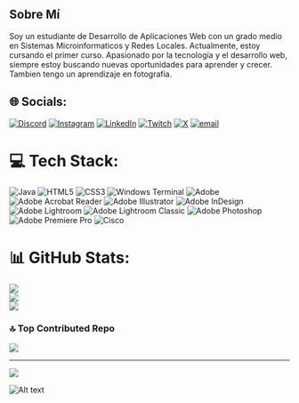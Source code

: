 ## Sobre Mí

Soy un estudiante de Desarrollo de Aplicaciones Web con un grado medio en Sistemas Microinformaticos y Redes Locales. Actualmente, estoy cursando el primer curso. Apasionado por la tecnología y el desarrollo web, siempre estoy buscando nuevas oportunidades para aprender y crecer. Tambien tengo un aprendizaje en fotografia.




## 🌐 Socials:
[![Discord](https://img.shields.io/badge/Discord-%237289DA.svg?logo=discord&logoColor=white)](https://discord.gg/https://discord.gg/V4w4najH) [![Instagram](https://img.shields.io/badge/Instagram-%23E4405F.svg?logo=Instagram&logoColor=white)](https://instagram.com/https://www.instagram.com/aleexx_005/) [![LinkedIn](https://img.shields.io/badge/LinkedIn-%230077B5.svg?logo=linkedin&logoColor=white)](https://linkedin.com/in/https://www.linkedin.com/in/alex-vicente-lopez-083821309/) [![Twitch](https://img.shields.io/badge/Twitch-%239146FF.svg?logo=Twitch&logoColor=white)](https://twitch.tv/lopeez_05) [![X](https://img.shields.io/badge/X-black.svg?logo=X&logoColor=white)](https://x.com/https://x.com/aleexx_005) [![email](https://img.shields.io/badge/Email-D14836?logo=gmail&logoColor=white)](mailto:alexviclop@gmail.com) 

# 💻 Tech Stack:
![Java](https://img.shields.io/badge/java-%23ED8B00.svg?style=for-the-badge&logo=openjdk&logoColor=white) ![HTML5](https://img.shields.io/badge/html5-%23E34F26.svg?style=for-the-badge&logo=html5&logoColor=white) ![CSS3](https://img.shields.io/badge/css3-%231572B6.svg?style=for-the-badge&logo=css3&logoColor=white) ![Windows Terminal](https://img.shields.io/badge/Windows%20Terminal-%234D4D4D.svg?style=for-the-badge&logo=windows-terminal&logoColor=white) ![Adobe](https://img.shields.io/badge/adobe-%23FF0000.svg?style=for-the-badge&logo=adobe&logoColor=white) ![Adobe Acrobat Reader](https://img.shields.io/badge/Adobe%20Acrobat%20Reader-EC1C24.svg?style=for-the-badge&logo=Adobe%20Acrobat%20Reader&logoColor=white) ![Adobe Illustrator](https://img.shields.io/badge/adobe%20illustrator-%23FF9A00.svg?style=for-the-badge&logo=adobe%20illustrator&logoColor=white) ![Adobe InDesign](https://img.shields.io/badge/Adobe%20InDesign-49021F?style=for-the-badge&logo=adobeindesign&logoColor=FF3366) ![Adobe Lightroom](https://img.shields.io/badge/Adobe%20Lightroom-31A8FF.svg?style=for-the-badge&logo=Adobe%20Lightroom&logoColor=white) ![Adobe Lightroom Classic](https://img.shields.io/badge/Adobe%20Lightroom%20Classic-31A8FF.svg?style=for-the-badge&logo=Adobe%20Lightroom%20Classic&logoColor=white) ![Adobe Photoshop](https://img.shields.io/badge/adobe%20photoshop-%2331A8FF.svg?style=for-the-badge&logo=adobe%20photoshop&logoColor=white) ![Adobe Premiere Pro](https://img.shields.io/badge/Adobe%20Premiere%20Pro-9999FF.svg?style=for-the-badge&logo=Adobe%20Premiere%20Pro&logoColor=white) ![Cisco](https://img.shields.io/badge/cisco-%23049fd9.svg?style=for-the-badge&logo=cisco&logoColor=black)
# 📊 GitHub Stats:
![](https://github-readme-stats.vercel.app/api?username=aleexm0&theme=dark&hide_border=false&include_all_commits=false&count_private=false)<br/>
![](https://github-readme-streak-stats.herokuapp.com/?user=aleexm0&theme=dark&hide_border=false)<br/>
![](https://github-readme-stats.vercel.app/api/top-langs/?username=aleexm0&theme=dark&hide_border=false&include_all_commits=false&count_private=false&layout=compact)

### 🔝 Top Contributed Repo
![](https://github-contributor-stats.vercel.app/api?username=aleexm0&limit=5&theme=dark&combine_all_yearly_contributions=true)

---
[![](https://visitcount.itsvg.in/api?id=aleexm0&icon=0&color=0)](https://visitcount.itsvg.in)



![Alt text](https://spotify-recently-played-readme.vercel.app/api?user=alexviclop)

<!-- Proudly created with GPRM ( https://gprm.itsvg.in ) -->
